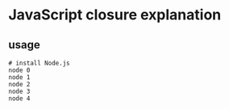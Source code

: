 # JavaScript closure explanation

## usage

```
# install Node.js
node 0
node 1
node 2
node 3
node 4
```

